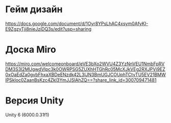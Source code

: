 # Гейм дизайн
https://docs.google.com/document/d/1Oyr8YPsLhAC4xsym0AfyKI-E9ZgzyTji8nieJziDQ3s/edit?usp=sharing
# Доска Miro
https://miro.com/welcomeonboard/eVE3bXo2WVU4Z3YzNnVEU1NmbFpRVDM3S3l2MUgwdVlpc3k0OWRPSG5ZUXhHTGhRc05McXJkVEg2RXJPVi9EZ0xOaEdZa0gvbFhxaXBDeENzdk42L3lJN3BmUGJCOUphTCtyTU5EV21BMWlPSkloc0ZaanBsKzc4Zkl3YmJJSlAhZQ==?share_link_id=300709471481
# Версия Unity
Unity 6 (6000.0.31f1)
